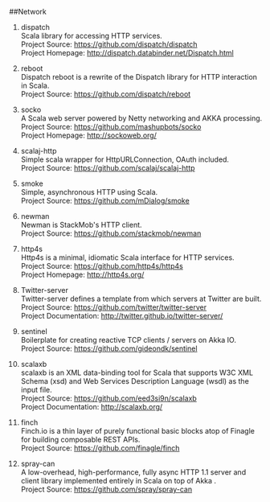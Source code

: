 ##Network

1. dispatch   
Scala library for accessing HTTP services.     
Project Source: https://github.com/dispatch/dispatch     
Project Homepage: http://dispatch.databinder.net/Dispatch.html   

1. reboot   
Dispatch reboot is a rewrite of the Dispatch library for HTTP interaction in Scala.    
Project Source: https://github.com/dispatch/reboot    

1. socko   
A Scala web server powered by Netty networking and AKKA processing.    
Project Source: https://github.com/mashupbots/socko    
Project Homepage: http://sockoweb.org/

1. scalaj-http   
Simple scala wrapper for HttpURLConnection, OAuth included.   
Project Source: https://github.com/scalaj/scalaj-http  

1. smoke   
Simple, asynchronous HTTP using Scala.   
Project Source: https://github.com/mDialog/smoke  

1. newman   
Newman is StackMob's HTTP client.     
Project Source: https://github.com/stackmob/newman  

1. http4s    
Http4s is a minimal, idiomatic Scala interface for HTTP services.    
Project Source: https://github.com/http4s/http4s     
Project Homepage: http://http4s.org/   

1. Twitter-server     
Twitter-server defines a template from which servers at Twitter are built.       
Project Source: https://github.com/twitter/twitter-server     
Project Documentation: http://twitter.github.io/twitter-server/

1. sentinel   
Boilerplate for creating reactive TCP clients / servers on Akka IO.    
Project Source: https://github.com/gideondk/sentinel   

1. scalaxb     
scalaxb is an XML data-binding tool for Scala that supports W3C XML Schema (xsd) and Web Services Description Language (wsdl) as the input file.      
Project Source: https://github.com/eed3si9n/scalaxb    
Project Documentation: http://scalaxb.org/  

1. finch    
Finch.io is a thin layer of purely functional basic blocks atop of Finagle for building composable REST APIs.     
Project Source: https://github.com/finagle/finch    

1. spray-can    
A low-overhead, high-performance, fully async HTTP 1.1 server and client library implemented entirely in Scala on top of Akka .     
Project Source: https://github.com/spray/spray-can   
